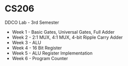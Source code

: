 # CS206
DDCO Lab - 3rd Semester

* Week 1 - Basic Gates, Universal Gates, Full Adder  
* Week 2 - 2:1 MUX, 4:1 MUX, 4-bit Ripple Carry Adder  
* Week 3 - ALU 
* Week 4 - 16 Bit Register
* Week 5 - ALU Register Implementation
* Week 6 - Program Counter
